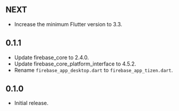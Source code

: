 ## NEXT

* Increase the minimum Flutter version to 3.3.

## 0.1.1

* Update firebase_core to 2.4.0.
* Update firebase_core_platform_interface to 4.5.2.
* Rename `firebase_app_desktop.dart` to `firebase_app_tizen.dart`.

## 0.1.0

* Initial release.

